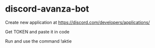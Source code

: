 # discord-avanza-bot

Create new application at https://discord.com/developers/applications/

Get TOKEN and paste it in code

Run and use the command !aktie <stockname>
